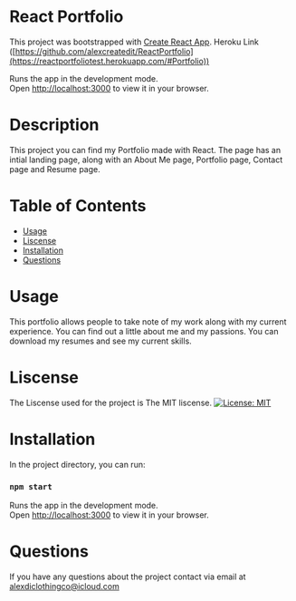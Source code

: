 # React Portfolio

This project was bootstrapped with [Create React App](https://github.com/facebook/create-react-app).
Heroku Link ([https://github.com/alexcreatedit/ReactPortfolio](https://reactportfoliotest.herokuapp.com/#Portfolio))


Runs the app in the development mode.\
Open [http://localhost:3000](http://localhost:3000) to view it in your browser.

 # Description 
  This project you can find my Portfolio made with React. The page has an intial landing page, along with 
  an About Me page, Portfolio page, Contact page and Resume page.
  # Table of Contents
  * [Usage](#usage)
  * [Liscense](#liscense)
  * [Installation](#installation)
  * [Questions](#questions)

  # Usage
  This portfolio allows people to take note of my work along with my current experience. 
  You can find out a little about me and my passions. You can download my resumes and see my current skills.
  # Liscense
  The Liscense used for the project is The MIT liscense.
  [![License: MIT](https://img.shields.io/badge/License-MIT-yellow.svg)](https://opensource.org/licenses/MIT)
  # Installation

  In the project directory, you can run:

  ### `npm start`

  Runs the app in the development mode.\
  Open [http://localhost:3000](http://localhost:3000) to view it in your browser.

  # Questions
  If you have any questions about the project contact via email at alexdiclothingco@icloud.com

